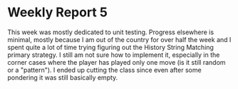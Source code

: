 # Weekly Report 5

This week was mostly dedicated to unit testing. Progress elsewhere is minimal, mostly because I am out of the country for over half the week and I spent quite a lot of time trying figuring out the History String Matching primary strategy. I still am not sure how to implement it, especially in the corner cases where the player has played only one move (is it still random or a "pattern"). I ended up cutting the class since even after some pondering it was still basically empty.